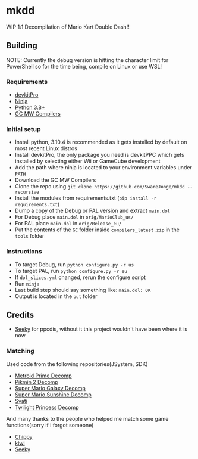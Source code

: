 # mkdd
WIP 1:1 Decompilation of Mario Kart Double Dash!!
## Building
NOTE: Currently the debug version is hitting the character limit for PowerShell so for the time being, compile on Linux or use WSL!
### Requirements
- [devkitPro](https://devkitpro.org/wiki/Getting_Started)
- [Ninja](https://github.com/ninja-build/ninja/releases/tag/v1.11.1)
- [Python 3.8+](https://www.python.org/downloads/release/python-3104/) 
- [GC MW Compilers](https://files.decomp.dev/compilers_latest.zip)

### Initial setup
- Install python, 3.10.4 is recommended as it gets installed by default on most recent Linux distros
- Install devkitPro, the only package you need is devkitPPC which gets installed by selecting either Wii or GameCube development
- Add the path where ninja is located to your environment variables under `PATH`
- Download the GC MW Compilers
- Clone the repo using `git clone https://github.com/SwareJonge/mkdd --recursive`
- Install the modules from requirements.txt (`pip install -r requirements.txt`)
- Dump a copy of the Debug or PAL version and extract `main.dol`
- For Debug place `main.dol` in `orig/MarioClub_us/`
- For PAL place `main.dol` in `orig/Release_eu/`
- Put the contents of the `GC` folder inside `compilers_latest.zip` in the `tools` folder

### Instructions
- To target Debug, run `python configure.py -r us`
- To target PAL, run `python configure.py -r eu`
- If `dol_slices.yml` changed, rerun the configure script
- Run `ninja`
- Last build step should say something like: ``main.dol: OK``
- Output is located in the `out` folder

## Credits
- [Seeky](https://github.com/SeekyCt) for ppcdis, without it this project wouldn't have been where it is now
### Matching
Used code from the following repositories(JSystem, SDK)
* [Metroid Prime Decomp](https://github.com/PrimeDecomp/prime)
* [Pikmin 2 Decomp](https://github.com/projectPiki/pikmin2)
* [Super Mario Galaxy Decomp](https://github.com/shibbo/Petari)
* [Super Mario Sunshine Decomp](https://github.com/doldecomp/sms)
* [Syati](https://github.com/PMArkive/Syati-pretransfer)
* [Twilight Princess Decomp](https://github.com/zeldaret/tp)

And many thanks to the people who helped me match some game functions(sorry if i forgot someone)
* [Chippy](https://github.com/1superchip)
* [kiwi](https://github.com/kiwi515)
* [Seeky](https://github.com/SeekyCt)
